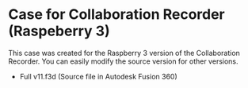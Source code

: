 # Case for Collaboration Recorder (Raspeberry 3)

This case was created for the Raspberry 3 version of the Collaboration Recorder.  You can easily modify the source version for other versions.

* Full v11.f3d (Source file in Autodesk Fusion 360)
